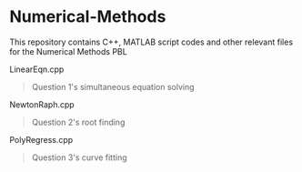 # Numerical-Methods

This repository contains C++, MATLAB script codes and other relevant files for the Numerical Methods PBL  

LinearEqn.cpp  
> Question 1's simultaneous equation solving  

NewtonRaph.cpp  
> Question 2's root finding  

PolyRegress.cpp  
> Question 3's curve fitting   
